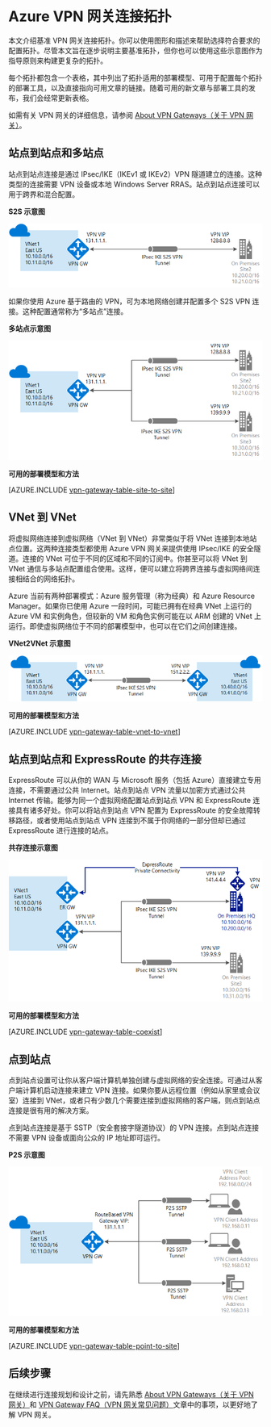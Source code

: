<properties 
   pageTitle="VPN 网关连接拓扑 | Azure"
   description="查看 VPN 网关连接拓扑，以及可用的配置工具和部署模型。"
   services="vpn-gateway"
   documentationCenter="na"
   authors="cherylmc"
   manager="carmonm"
   editor=""
   tags="azure-resource-manager,azure-service-management"/>
<tags 
   ms.service="vpn-gateway"
   ms.date="03/18/2016"
   wacn.date="05/10/2016" />

# Azure VPN 网关连接拓扑

本文介绍基准 VPN 网关连接拓扑。你可以使用图形和描述来帮助选择符合要求的配置拓扑。尽管本文旨在逐步说明主要基准拓扑，但你也可以使用这些示意图作为指导原则来构建更复杂的拓扑。

每个拓扑都包含一个表格，其中列出了拓扑适用的部署模型、可用于配置每个拓扑的部署工具，以及直接指向可用文章的链接。随着可用的新文章与部署工具的发布，我们会经常更新表格。

如需有关 VPN 网关的详细信息，请参阅 [About VPN Gateways（关于 VPN 网关）](/documentation/articles/vpn-gateway-about-vpngateways/)。



## 站点到站点和多站点

站点到站点连接是通过 IPsec/IKE（IKEv1 或 IKEv2）VPN 隧道建立的连接。这种类型的连接需要 VPN 设备或本地 Windows Server RRAS。站点到站点连接可以用于跨界和混合配置。


**S2S 示意图**

![S2S 连接](./media/vpn-gateway-topology/site2site.png "站点到站点")

如果你使用 Azure 基于路由的 VPN，可为本地网络创建并配置多个 S2S VPN 连接。这种配置通常称为“多站点”连接。
 

**多站点示意图**

![多站点连接](./media/vpn-gateway-topology/multisite.png "多站点")


**可用的部署模型和方法**

[AZURE.INCLUDE [vpn-gateway-table-site-to-site](../includes/vpn-gateway-table-site-to-site-include.md)]

## VNet 到 VNet

将虚拟网络连接到虚拟网络（VNet 到 VNet）非常类似于将 VNet 连接到本地站点位置。这两种连接类型都使用 Azure VPN 网关来提供使用 IPsec/IKE 的安全隧道。连接的 VNet 可位于不同的区域和不同的订阅中。你甚至可以将 VNet 到 VNet 通信与多站点配置组合使用。这样，便可以建立将跨界连接与虚拟网络间连接相结合的网络拓扑。

Azure 当前有两种部署模式：Azure 服务管理（称为经典）和 Azure Resource Manager。如果你已使用 Azure 一段时间，可能已拥有在经典 VNet 上运行的 Azure VM 和实例角色，但较新的 VM 和角色实例可能在以 ARM 创建的 VNet 上运行。即使虚拟网络位于不同的部署模型中，也可以在它们之间创建连接。


**VNet2VNet 示意图**

![VNet 到 VNet 连接](./media/vpn-gateway-topology/vnet2vnet.png "vnet-to-vnet")


**可用的部署模型和方法**

[AZURE.INCLUDE [vpn-gateway-table-vnet-to-vnet](../includes/vpn-gateway-table-vnet-to-vnet-include.md)]



## 站点到站点和 ExpressRoute 的共存连接

ExpressRoute 可以从你的 WAN 与 Microsoft 服务（包括 Azure）直接建立专用连接，不需要通过公共 Internet。站点到站点 VPN 流量以加密方式通过公共 Internet 传输。能够为同一个虚拟网络配置站点到站点 VPN 和 ExpressRoute 连接具有诸多好处。你可以将站点到站点 VPN 配置为 ExpressRoute 的安全故障转移路径，或者使用站点到站点 VPN 连接到不属于你网络的一部分但却已通过 ExpressRoute 进行连接的站点。


**共存连接示意图**

![共存连接](./media/vpn-gateway-topology/expressroutes2s.png "expressroute-site2site")


**可用的部署模型和方法**

[AZURE.INCLUDE [vpn-gateway-table-coexist](../includes/vpn-gateway-table-coexist-include.md)]


## 点到站点

点到站点设置可让你从客户端计算机单独创建与虚拟网络的安全连接。可通过从客户端计算机启动连接来建立 VPN 连接。如果你要从远程位置（例如从家里或会议室）连接到 VNet，或者只有少数几个需要连接到虚拟网络的客户端，则点到站点连接是很有用的解决方案。

点到站点连接是基于 SSTP（安全套接字隧道协议）的 VPN 连接。点到站点连接不需要 VPN 设备或面向公众的 IP 地址即可运行。

**P2S 示意图**

![点到站点连接](./media/vpn-gateway-topology/point2site.png "点到站点")

**可用的部署模型和方法**

[AZURE.INCLUDE [vpn-gateway-table-point-to-site](../includes/vpn-gateway-table-point-to-site-include.md)]

## 后续步骤

在继续进行连接规划和设计之前，请先熟悉 [About VPN Gateways（关于 VPN 网关）](/documentation/articles/vpn-gateway-about-vpngateways/)和 [VPN Gateway FAQ（VPN 网关常见问题）](/documentation/articles/vpn-gateway-vpn-faq/)文章中的事项，以更好地了解 VPN 网关。





 

<!---HONumber=Mooncake_0425_2016-->
